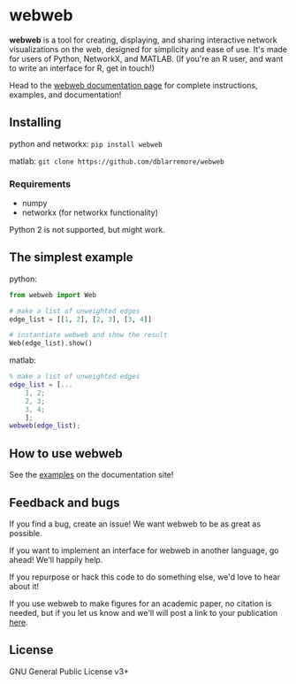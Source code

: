 # webweb

**webweb** is a tool for creating, displaying, and sharing interactive network
visualizations on the web, designed for simplicity and ease of use. It's made
for users of Python, NetworkX, and MATLAB. (If you're an R user, and want to
write an interface for R, get in touch!)

Head to the [webweb documentation page](https://webwebpage.github.io) for
complete instructions, examples, and documentation!

## Installing

python and networkx: 
`pip install webweb`

matlab: 
`git clone https://github.com/dblarremore/webweb`

### Requirements

- numpy
- networkx (for networkx functionality)

Python 2 is not supported, but might work.

## The simplest example
python: 
```python
from webweb import Web

# make a list of unweighted edges
edge_list = [[1, 2], [2, 3], [3, 4]]

# instantiate webweb and show the result
Web(edge_list).show()
```

matlab:
```matlab
% make a list of unweighted edges
edge_list = [...
    1, 2;
    2, 3;
    3, 4;
    ];
webweb(edge_list);
```

## How to use webweb

See the [examples](https://webwebpage.github.io/examples/) on the documentation site!

## Feedback and bugs

If you find a bug, create an issue! We want webweb to be as great as possible. 

If you want to implement an interface for webweb in another language, go ahead! We'll happily help.

If you repurpose or hack this code to do something else, we'd love to hear about it! 

If you use webweb to make figures for an academic paper, no citation is needed, but if you let us know and we'll will post a link to your publication [here](https://webwebpage.github.io/in-the-wild/).

## License

GNU General Public License v3+
